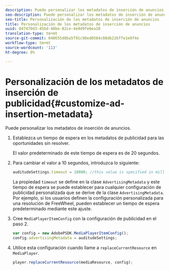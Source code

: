 ```yaml
---
description: Puede personalizar los metadatos de inserción de anuncios.
seo-description: Puede personalizar los metadatos de inserción de anuncios.
seo-title: Personalización de los metadatos de inserción de anuncios
title: Personalización de los metadatos de inserción de anuncios
uuid: 047470d3-45bd-48be-82ce-4e9d9fe6ea10
translation-type: tm+mt
source-git-commit: 040655d8ba5f91c98ed0584c08db226ffe1e0f4e
workflow-type: tm+mt
source-wordcount: '113'
ht-degree: 0%

---
```



# Personalización de los metadatos de inserción de publicidad{#customize-ad-insertion-metadata}

Puede personalizar los metadatos de inserción de anuncios.

1. Establezca un tiempo de espera en los metadatos de publicidad para las oportunidades sin resolver.

   El valor predeterminado de este tiempo de espera es de 20 segundos.
1. Para cambiar el valor a 10 segundos, introduzca lo siguiente:

   ```js
   auditudeSettings.timeout = 10000; //this value is specified in milliseconds
   ```

   La propiedad `timeout` se define en la clase `AdvertisingMetadata` y este tiempo de espera se puede establecer para cualquier configuración de publicidad personalizada que se derive de la clase `AdvertisingMetadata`. Por ejemplo, si los usuarios definen la configuración personalizada para una resolución de FreeWheel, pueden establecer un tiempo de espera predeterminado mediante este ajuste.

1. Cree `MediaPlayerItemConfig` con la configuración de publicidad en el paso 2.

   ```js
   var config = new AdobePSDK.MediaPlayerItemConfig(); 
   config.advertisingMetadata = auditudeSettings;
   ```

1. Utilice esta configuración cuando llame a `replaceCurrentResource` en `MediaPlayer`.

   ```js
   player.replaceCurrentResource(mediaResource, config);
   ```

